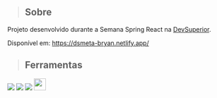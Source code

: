 >## Sobre
Projeto desenvolvido durante a Semana Spring React na [DevSuperior](https://github.com/devsuperior). 

Disponível em: https://dsmeta-bryan.netlify.app/
<br/>

>## Ferramentas

<p align="left">
<img src="https://img.shields.io/badge/react-%2320232a.svg?style=for-the-badge&logo=react&logoColor=%2361DAFB" />
<img src="https://img.shields.io/badge/spring-%236DB33F.svg?style=for-the-badge&logo=spring&logoColor=white" />
<img src="https://img.shields.io/badge/java-%23ED8B00.svg?style=for-the-badge&logo=java&logoColor=white" />
<img src="https://img.shields.io/badge/-H2%20DATABASE-blue" height="27"/>
  
</p>

<br/>
